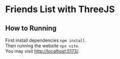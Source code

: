 # Friends List with ThreeJS

## How to Running

First install dependencies `npm install`.<br>
Then running the website `npx vite`.<br>
You may visit [http://localhost:5173/](http://localhost:5173/).
